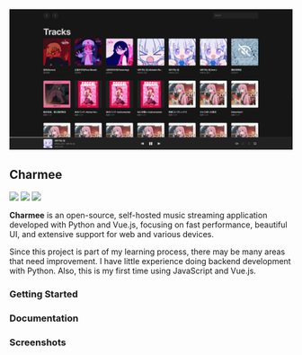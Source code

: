 <div align="center">
    <img src=".github/preview.png" width="850">
</div>

## Charmee
<img src="https://img.shields.io/badge/Python | 3.10+-3776AB?style=flat-square&logo=python&logoColor=white"> <img src="https://img.shields.io/badge/Vue.js-35495E?style=flat-square&logo=vue.js&logoColor=4FC08D"> <img src="https://img.shields.io/github/license/bunubbv/charmee?style=flat-square">

**Charmee** is an open-source, self-hosted music streaming application developed with Python and Vue.js, focusing on fast performance, beautiful UI, and extensive support for web and various devices.

Since this project is part of my learning process, there may be many areas that need improvement. I have little experience doing backend development with Python. Also, this is my first time using JavaScript and Vue.js.

### Getting Started

### Documentation

### Screenshots